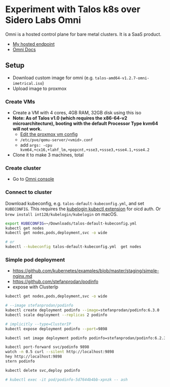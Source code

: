 # Experiment with Talos k8s over Sidero Labs Omni

Omni is a hosted control plane for bare metal clusters. It is a SaaS product.

- [My hosted endpoint](https://imetrical.omni.siderolabs.io/omni/)
- [Omni Docs](https://omni.siderolabs.com/docs/)

## Setup

- Download custom image for omni (e.g. `talos-amd64-v1.2.7-omni-imetrical.iso`)
- Upload image to proxmox

### Create VMs

- Create a VM with 4 cores, 4GB RAM, 32GB disk using this iso
- **Note: As of Talos v1.0 (which requires the x86-64-v2 microarchitecture), booting with the default Processor Type kvm64 will not work.**
  - [Edit the proxmox vm config](https://www.talos.dev/v1.3/talos-guides/install/virtualized-platforms/proxmox/)
  - `/etc/pve/qemu-server/<vmid>.conf`
  - add `args: -cpu kvm64,+cx16,+lahf_lm,+popcnt,+sse3,+ssse3,+sse4.1,+sse4.2`
- Clone it to make 3 machines, total

### Create cluster

- Go to [Omni console](https://imetrical.omni.siderolabs.io/omni/)

### Connect to cluster

Download kubeconfig, e.g. `talos-default-kubeconfig.yml`, and set `KUBECONFIG`.
This requires the [kubelogin kubectl extension](https://github.com/int128/kubelogin) for oicd auth.
Or `brew install int128/kubelogin/kubelogin` on macOS.

```bash
export KUBECONFIG=~/Downloads/talos-default-kubeconfig.yml 
kubectl get nodes
kubectl get nodes,pods,deployment,svc -o wide

# or
kubectl --kubeconfig talos-default-kubeconfig.yml  get nodes
```

### Simple pod deployment

- <https://github.com/kubernetes/examples/blob/master/staging/simple-nginx.md>
- <https://github.com/stefanprodan/podinfo>
- expose with ClusterIp

```bash
kubectl get nodes,pods,deployment,svc -o wide

# --image stefanprodan/podinfo
kubectl create deployment podinfo --image=stefanprodan/podinfo:6.3.0
kubectl scale deployment --replicas 2 podinfo

# implicitly --type=ClusterIP
kubectl expose deployment podinfo --port=9898 

kubectl set image deployment podinfo podinfo=stefanprodan/podinfo:6.2.3

kubectl port-forward svc/podinfo 9898
watch -n 0.5 curl --silent http://localhost:9898
hey http://localhost:9898
stern podinfo

kubectl delete svc,deploy podinfo

# kubectl exec -it pod/podinfo-5d7644b4bb-xpnzk -- ash
```
